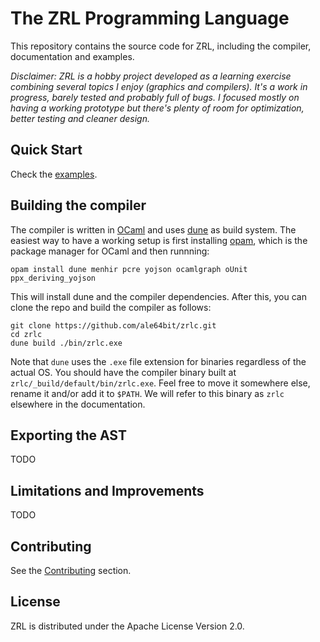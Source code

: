 # The ZRL Programming Language

This repository contains the source code for ZRL, including the compiler, documentation and examples.

*Disclaimer: ZRL is a hobby project developed as a learning exercise combining several topics I enjoy (graphics and compilers). It's a work in progress, barely tested and probably full of bugs. I focused mostly on having a working prototype but there's plenty of room for optimization, better testing and cleaner design.*

## Quick Start

Check the [examples](docs/examples/README.md).

## Building the compiler

The compiler is written in [OCaml](https://en.wikipedia.org/wiki/OCaml) and uses [dune](https://dune.build/) as build system. The easiest way to have a working setup is first installing [opam](https://opam.ocaml.org/), which is the package manager for OCaml and then runnning:

```
opam install dune menhir pcre yojson ocamlgraph oUnit ppx_deriving_yojson
```

This will install dune and the compiler dependencies. After this, you can clone the repo and build the compiler as follows:

```
git clone https://github.com/ale64bit/zrlc.git
cd zrlc
dune build ./bin/zrlc.exe
```

Note that `dune` uses the `.exe` file extension for binaries regardless of the actual OS. You should have the compiler binary built at `zrlc/_build/default/bin/zrlc.exe`. Feel free to move it somewhere else, rename it and/or add it to `$PATH`. We will refer to this binary as `zrlc` elsewhere in the documentation.

## Exporting the AST

TODO

## Limitations and Improvements

TODO

## Contributing

See the [Contributing](CONTRIBUTING.md) section.

## License

ZRL is distributed under the Apache License Version 2.0.

